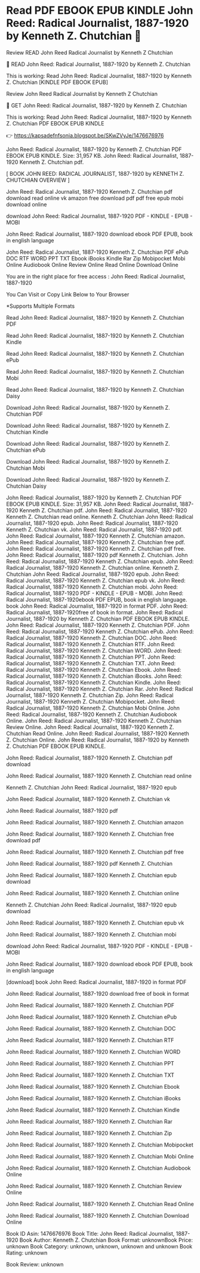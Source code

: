 # Read PDF EBOOK EPUB KINDLE John Reed: Radical Journalist, 1887-1920 by  Kenneth Z. Chutchian 💑
Review READ John Reed Radical Journalist by Kenneth Z Chutchian

📒 READ John Reed: Radical Journalist, 1887-1920 by Kenneth Z. Chutchian

This is working: Read John Reed: Radical Journalist, 1887-1920 by Kenneth Z. Chutchian [KINDLE PDF EBOOK EPUB]


Review John Reed Radical Journalist by Kenneth Z Chutchian

💑 GET John Reed: Radical Journalist, 1887-1920 by Kenneth Z. Chutchian

This is working: Read John Reed: Radical Journalist, 1887-1920 by Kenneth Z. Chutchian PDF EBOOK EPUB KINDLE



👉 https://kapsadefnfsonia.blogspot.be/SKwZVyJe/1476676976



John Reed: Radical Journalist, 1887-1920 by Kenneth Z. Chutchian PDF EBOOK EPUB KINDLE. Size: 31,957 KB. John Reed: Radical Journalist, 1887-1920 Kenneth Z. Chutchian pdf.

[ BOOK JOHN REED: RADICAL JOURNALIST, 1887-1920 by KENNETH Z. CHUTCHIAN OVERVIEW ]

John Reed: Radical Journalist, 1887-1920 Kenneth Z. Chutchian pdf download read online vk amazon free download pdf pdf free epub mobi download online

download John Reed: Radical Journalist, 1887-1920 PDF - KINDLE - EPUB - MOBI

John Reed: Radical Journalist, 1887-1920 download ebook PDF EPUB, book in english language

John Reed: Radical Journalist, 1887-1920 Kenneth Z. Chutchian PDF ePub DOC RTF WORD PPT TXT Ebook iBooks Kindle Rar Zip Mobipocket Mobi Online Audiobook Online Review Online Read Online Download Online

You are in the right place for free access : John Reed: Radical Journalist, 1887-1920

You Can Visit or Copy Link Below to Your Browser

*Supports Multiple Formats

Read John Reed: Radical Journalist, 1887-1920 by Kenneth Z. Chutchian PDF

Read John Reed: Radical Journalist, 1887-1920 by Kenneth Z. Chutchian Kindle

Read John Reed: Radical Journalist, 1887-1920 by Kenneth Z. Chutchian ePub

Read John Reed: Radical Journalist, 1887-1920 by Kenneth Z. Chutchian Mobi

Read John Reed: Radical Journalist, 1887-1920 by Kenneth Z. Chutchian Daisy

Download John Reed: Radical Journalist, 1887-1920 by Kenneth Z. Chutchian PDF

Download John Reed: Radical Journalist, 1887-1920 by Kenneth Z. Chutchian Kindle

Download John Reed: Radical Journalist, 1887-1920 by Kenneth Z. Chutchian ePub

Download John Reed: Radical Journalist, 1887-1920 by Kenneth Z. Chutchian Mobi

Download John Reed: Radical Journalist, 1887-1920 by Kenneth Z. Chutchian Daisy

John Reed: Radical Journalist, 1887-1920 by Kenneth Z. Chutchian PDF EBOOK EPUB KINDLE. Size: 31,957 KB. John Reed: Radical Journalist, 1887-1920 Kenneth Z. Chutchian pdf. John Reed: Radical Journalist, 1887-1920 Kenneth Z. Chutchian read online. Kenneth Z. Chutchian John Reed: Radical Journalist, 1887-1920 epub. John Reed: Radical Journalist, 1887-1920 Kenneth Z. Chutchian vk. John Reed: Radical Journalist, 1887-1920 pdf. John Reed: Radical Journalist, 1887-1920 Kenneth Z. Chutchian amazon. John Reed: Radical Journalist, 1887-1920 Kenneth Z. Chutchian free pdf. John Reed: Radical Journalist, 1887-1920 Kenneth Z. Chutchian pdf free. John Reed: Radical Journalist, 1887-1920 pdf Kenneth Z. Chutchian. John Reed: Radical Journalist, 1887-1920 Kenneth Z. Chutchian epub. John Reed: Radical Journalist, 1887-1920 Kenneth Z. Chutchian online. Kenneth Z. Chutchian John Reed: Radical Journalist, 1887-1920 epub. John Reed: Radical Journalist, 1887-1920 Kenneth Z. Chutchian epub vk. John Reed: Radical Journalist, 1887-1920 Kenneth Z. Chutchian mobi. John Reed: Radical Journalist, 1887-1920 PDF - KINDLE - EPUB - MOBI. John Reed: Radical Journalist, 1887-1920ebook PDF EPUB, book in english language. book John Reed: Radical Journalist, 1887-1920 in format PDF. John Reed: Radical Journalist, 1887-1920free of book in format. John Reed: Radical Journalist, 1887-1920 by Kenneth Z. Chutchian PDF EBOOK EPUB KINDLE. John Reed: Radical Journalist, 1887-1920 Kenneth Z. Chutchian PDF. John Reed: Radical Journalist, 1887-1920 Kenneth Z. Chutchian ePub. John Reed: Radical Journalist, 1887-1920 Kenneth Z. Chutchian DOC. John Reed: Radical Journalist, 1887-1920 Kenneth Z. Chutchian RTF. John Reed: Radical Journalist, 1887-1920 Kenneth Z. Chutchian WORD. John Reed: Radical Journalist, 1887-1920 Kenneth Z. Chutchian PPT. John Reed: Radical Journalist, 1887-1920 Kenneth Z. Chutchian TXT. John Reed: Radical Journalist, 1887-1920 Kenneth Z. Chutchian Ebook. John Reed: Radical Journalist, 1887-1920 Kenneth Z. Chutchian iBooks. John Reed: Radical Journalist, 1887-1920 Kenneth Z. Chutchian Kindle. John Reed: Radical Journalist, 1887-1920 Kenneth Z. Chutchian Rar. John Reed: Radical Journalist, 1887-1920 Kenneth Z. Chutchian Zip. John Reed: Radical Journalist, 1887-1920 Kenneth Z. Chutchian Mobipocket. John Reed: Radical Journalist, 1887-1920 Kenneth Z. Chutchian Mobi Online. John Reed: Radical Journalist, 1887-1920 Kenneth Z. Chutchian Audiobook Online. John Reed: Radical Journalist, 1887-1920 Kenneth Z. Chutchian Review Online. John Reed: Radical Journalist, 1887-1920 Kenneth Z. Chutchian Read Online. John Reed: Radical Journalist, 1887-1920 Kenneth Z. Chutchian Online. John Reed: Radical Journalist, 1887-1920 by Kenneth Z. Chutchian PDF EBOOK EPUB KINDLE.

John Reed: Radical Journalist, 1887-1920 Kenneth Z. Chutchian pdf download

John Reed: Radical Journalist, 1887-1920 Kenneth Z. Chutchian read online

Kenneth Z. Chutchian John Reed: Radical Journalist, 1887-1920 epub

John Reed: Radical Journalist, 1887-1920 Kenneth Z. Chutchian vk

John Reed: Radical Journalist, 1887-1920 pdf

John Reed: Radical Journalist, 1887-1920 Kenneth Z. Chutchian amazon

John Reed: Radical Journalist, 1887-1920 Kenneth Z. Chutchian free download pdf

John Reed: Radical Journalist, 1887-1920 Kenneth Z. Chutchian pdf free

John Reed: Radical Journalist, 1887-1920 pdf Kenneth Z. Chutchian

John Reed: Radical Journalist, 1887-1920 Kenneth Z. Chutchian epub download

John Reed: Radical Journalist, 1887-1920 Kenneth Z. Chutchian online

Kenneth Z. Chutchian John Reed: Radical Journalist, 1887-1920 epub download

John Reed: Radical Journalist, 1887-1920 Kenneth Z. Chutchian epub vk

John Reed: Radical Journalist, 1887-1920 Kenneth Z. Chutchian mobi

download John Reed: Radical Journalist, 1887-1920 PDF - KINDLE - EPUB - MOBI

John Reed: Radical Journalist, 1887-1920 download ebook PDF EPUB, book in english language

[download] book John Reed: Radical Journalist, 1887-1920 in format PDF

John Reed: Radical Journalist, 1887-1920 download free of book in format

John Reed: Radical Journalist, 1887-1920 Kenneth Z. Chutchian PDF

John Reed: Radical Journalist, 1887-1920 Kenneth Z. Chutchian ePub

John Reed: Radical Journalist, 1887-1920 Kenneth Z. Chutchian DOC

John Reed: Radical Journalist, 1887-1920 Kenneth Z. Chutchian RTF

John Reed: Radical Journalist, 1887-1920 Kenneth Z. Chutchian WORD

John Reed: Radical Journalist, 1887-1920 Kenneth Z. Chutchian PPT

John Reed: Radical Journalist, 1887-1920 Kenneth Z. Chutchian TXT

John Reed: Radical Journalist, 1887-1920 Kenneth Z. Chutchian Ebook

John Reed: Radical Journalist, 1887-1920 Kenneth Z. Chutchian iBooks

John Reed: Radical Journalist, 1887-1920 Kenneth Z. Chutchian Kindle

John Reed: Radical Journalist, 1887-1920 Kenneth Z. Chutchian Rar

John Reed: Radical Journalist, 1887-1920 Kenneth Z. Chutchian Zip

John Reed: Radical Journalist, 1887-1920 Kenneth Z. Chutchian Mobipocket

John Reed: Radical Journalist, 1887-1920 Kenneth Z. Chutchian Mobi Online

John Reed: Radical Journalist, 1887-1920 Kenneth Z. Chutchian Audiobook Online

John Reed: Radical Journalist, 1887-1920 Kenneth Z. Chutchian Review Online

John Reed: Radical Journalist, 1887-1920 Kenneth Z. Chutchian Read Online

John Reed: Radical Journalist, 1887-1920 Kenneth Z. Chutchian Download Online

Book ID Asin: 1476676976
Book Title: John Reed: Radical Journalist, 1887-1920
Book Author: Kenneth Z. Chutchian
Book Format: unknownBook Price: unknown
Book Category: unknown, unknown, unknown and unknown
Book Rating: unknown

Book Review: unknown
